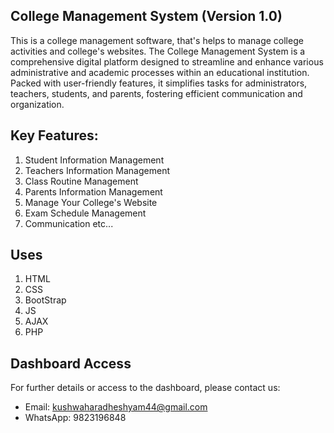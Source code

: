## College Management System (Version 1.0)
This is a college management software, that's helps to manage college activities and college's websites.
The College Management System is a comprehensive digital platform designed to streamline and enhance various administrative and academic processes within an educational institution. Packed with user-friendly features, it simplifies tasks for administrators, teachers, students, and parents, fostering efficient communication and organization.

## Key Features:

1. Student Information Management
2. Teachers Information Management
3. Class Routine Management
4. Parents Information Management
5. Manage Your College's Website
6. Exam Schedule Management 
7. Communication etc...

## Uses 
1. HTML
2. CSS 
4. BootStrap
3. JS
4. AJAX
5. PHP

## Dashboard Access
For further details or access to the dashboard, please contact us:

* Email: kushwaharadheshyam44@gmail.com
* WhatsApp: 9823196848
